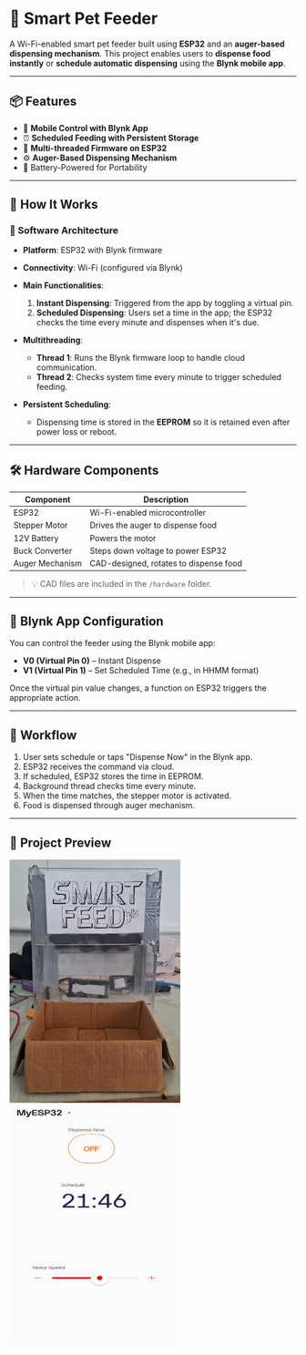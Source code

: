 # 🐾 Smart Pet Feeder

A Wi-Fi-enabled smart pet feeder built using **ESP32** and an **auger-based dispensing mechanism**. This project enables users to **dispense food instantly** or **schedule automatic dispensing** using the **Blynk mobile app**.

---

## 📦 Features

* 📱 **Mobile Control with Blynk App**
* ⏰ **Scheduled Feeding with Persistent Storage**
* 🔁 **Multi-threaded Firmware on ESP32**
* ⚙️ **Auger-Based Dispensing Mechanism**
* 🔋 Battery-Powered for Portability

---

## 🧠 How It Works

### 🔌 Software Architecture

* **Platform**: ESP32 with Blynk firmware

* **Connectivity**: Wi-Fi (configured via Blynk)

* **Main Functionalities**:

  1. **Instant Dispensing**: Triggered from the app by toggling a virtual pin.
  2. **Scheduled Dispensing**: Users set a time in the app; the ESP32 checks the time every minute and dispenses when it's due.

* **Multithreading**:

  * **Thread 1**: Runs the Blynk firmware loop to handle cloud communication.
  * **Thread 2**: Checks system time every minute to trigger scheduled feeding.

* **Persistent Scheduling**:

  * Dispensing time is stored in the **EEPROM** so it is retained even after power loss or reboot.

---

## 🛠️ Hardware Components

| Component       | Description                            |
| --------------- | -------------------------------------- |
| ESP32           | Wi-Fi-enabled microcontroller          |
| Stepper Motor   | Drives the auger to dispense food      |
| 12V Battery     | Powers the motor                       |
| Buck Converter  | Steps down voltage to power ESP32      |
| Auger Mechanism | CAD-designed, rotates to dispense food |

> 💡 CAD files are included in the `/hardware` folder.

---

## 📱 Blynk App Configuration

You can control the feeder using the Blynk mobile app:

* **V0 (Virtual Pin 0)** – Instant Dispense
* **V1 (Virtual Pin 1)** – Set Scheduled Time (e.g., in HHMM format)

Once the virtual pin value changes, a function on ESP32 triggers the appropriate action.

---

## 🔄 Workflow

1. User sets schedule or taps "Dispense Now" in the Blynk app.
2. ESP32 receives the command via cloud.
3. If scheduled, ESP32 stores the time in EEPROM.
4. Background thread checks time every minute.
5. When the time matches, the stepper motor is activated.
6. Food is dispensed through auger mechanism.

---

## 📸 Project Preview

<img src="https://github.com/syed-naqi-abbas/pet_feeder/blob/main/pet_feeder.jpg" height="427" width="300">
<img src="https://github.com/syed-naqi-abbas/pet_feeder/blob/main/blynk.jpg" height="427" width="300">
